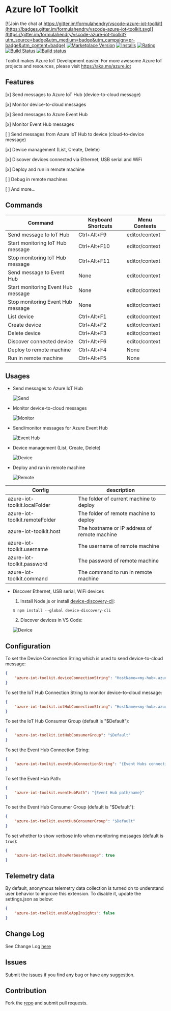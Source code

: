 # Azure IoT Toolkit

[![Join the chat at https://gitter.im/formulahendry/vscode-azure-iot-toolkit](https://badges.gitter.im/formulahendry/vscode-azure-iot-toolkit.svg)](https://gitter.im/formulahendry/vscode-azure-iot-toolkit?utm_source=badge&utm_medium=badge&utm_campaign=pr-badge&utm_content=badge) [![Marketplace Version](https://vsmarketplacebadge.apphb.com/version-short/formulahendry.azure-iot-toolkit.svg)](https://marketplace.visualstudio.com/items?itemName=formulahendry.azure-iot-toolkit) [![Installs](https://vsmarketplacebadge.apphb.com/installs-short/formulahendry.azure-iot-toolkit.svg)](https://marketplace.visualstudio.com/items?itemName=formulahendry.azure-iot-toolkit) [![Rating](https://vsmarketplacebadge.apphb.com/rating-short/formulahendry.azure-iot-toolkit.svg)](https://marketplace.visualstudio.com/items?itemName=formulahendry.azure-iot-toolkit) [![Build Status](https://travis-ci.org/formulahendry/vscode-azure-iot-toolkit.svg?branch=master)](https://travis-ci.org/formulahendry/vscode-azure-iot-toolkit) [![Build status](https://ci.appveyor.com/api/projects/status/fh583240003oggc0?svg=true)](https://ci.appveyor.com/project/formulahendry/vscode-azure-iot-toolkit)

Toolkit makes Azure IoT Development easier. For more awesome Azure IoT projects and resources, please visit https://aka.ms/azure.iot

## Features

[x] Send messages to Azure IoT Hub (device-to-cloud message)

[x] Monitor device-to-cloud messages

[x] Send messages to Azure Event Hub

[x] Monitor Event Hub messages

[ ] Send messages from Azure IoT Hub to device (cloud-to-device message)

[x] Device management (List, Create, Delete)

[x] Discover devices connected via Ethernet, USB serial and WiFi

[x] Deploy and run in remote machine

[ ] Debug in remote machines

[ ] And more...

## Commands

| Command | Keyboard Shortcuts | Menu Contexts |
| --- | --- | --- |
| Send message to IoT Hub | Ctrl+Alt+F9 | editor/context |
| Start monitoring IoT Hub message | Ctrl+Alt+F10 | editor/context |
| Stop monitoring IoT Hub message | Ctrl+Alt+F11 | editor/context |
| Send message to Event Hub | None | editor/context |
| Start monitoring Event Hub message | None | editor/context |
| Stop monitoring Event Hub message | None | editor/context |
| List device | Ctrl+Alt+F1 | editor/context |
| Create device | Ctrl+Alt+F2 | editor/context |
| Delete device | Ctrl+Alt+F3 | editor/context |
| Discover connected device | Ctrl+Alt+F6 | editor/context |
| Deploy to remote machine | Ctrl+Alt+F4 | None |
| Run in remote machine | Ctrl+Alt+F5 | None |

## Usages

* Send messages to Azure IoT Hub

  ![Send](images/send.gif)

* Monitor device-to-cloud messages

  ![Monitor](images/monitor.gif)

* Send/monitor messages for Azure Event Hub

  ![Event Hub](images/event-hub.gif)

* Device management (List, Create, Delete)

  ![Device](images/device.gif)

* Deploy and run in remote machine

  ![Remote](images/remote.gif)

| Config | description |
| ---- | ---- |
| azure-iot-toolkit.localFolder | The folder of current machine to deploy |
| azure-iot-toolkit.remoteFolder | The folder of remote machine to deploy |
| azure-iot-toolkit.host | The hostname or IP address of remote machine |
| azure-iot-toolkit.username | The username of remote machine |
| azure-iot-toolkit.password | The password of remote machine |
| azure-iot-toolkit.command | The command to run in remote machine |

* Discover Ethernet, USB serial, WiFi devices
  1. Install Node.js or install [device-discovery-cli](https://github.com/Azure/device-discovery-cli):

    ```
    $ npm install --global device-discovery-cli
    ```
  2. Discover devices in VS Code:

  ![Device](images/discover.gif)

## Configuration

To set the Device Connection String which is used to send device-to-cloud message:
```json
{
    "azure-iot-toolkit.deviceConnectionString": "HostName=<my-hub>.azure-devices.net;DeviceId=<known-device-id>;SharedAccessKey=<known-device-key>"
}
```

To set the IoT Hub Connection String to monitor device-to-cloud message:
```json
{
    "azure-iot-toolkit.iotHubConnectionString": "HostName=<my-hub>.azure-devices.net;SharedAccessKeyName=<my-policy>;SharedAccessKey=<my-policy-key>"
}
```

To set the IoT Hub Consumer Group (default is "$Default"):
```json
{
    "azure-iot-toolkit.iotHubConsumerGroup": "$Default"
}
```

To set the Event Hub Connection String:
```json
{
    "azure-iot-toolkit.eventHubConnectionString": "{Event Hubs connection string}"
}
```

To set the Event Hub Path:
```json
{
    "azure-iot-toolkit.eventHubPath": "{Event Hub path/name}"
}
```

To set the Event Hub Consumer Group (default is "$Default"):
```json
{
    "azure-iot-toolkit.eventHubConsumerGroup": "$Default"
}
```

To set whether to show verbose info when monitoring messages (default is `true`):
```json
{
    "azure-iot-toolkit.showVerboseMessage": true
}
```

## Telemetry data
By default, anonymous telemetry data collection is turned on to understand user behavior to improve this extension. To disable it, update the settings.json as below:
```json
{
    "azure-iot-toolkit.enableAppInsights": false
}
```

## Change Log
See Change Log [here](CHANGELOG.md)

## Issues
Submit the [issues](https://github.com/formulahendry/vscode-azure-iot-toolkit/issues) if you find any bug or have any suggestion.

## Contribution
Fork the [repo](https://github.com/formulahendry/vscode-azure-iot-toolkit) and submit pull requests.